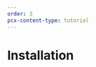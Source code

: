 ```yaml
---
order: 3
pcx-content-type: tutorial
---
```


# Installation

<DirectoryListing path="/user-guide/set-up" />

